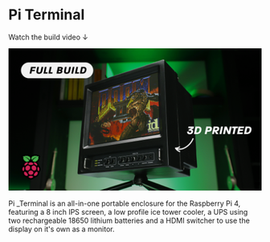 # Pi Terminal

Watch the build video ↓

[<img src="/Images/Pi_terminal_thumb.png">](https://youtu.be/-QD0J8EfYqw)

Pi _Terminal is an all-in-one portable enclosure for the Raspberry Pi 4, featuring a 8 inch IPS screen, a low profile ice tower cooler, a UPS using two rechargeable 18650 lithium batteries and a HDMI switcher to use the display on it's own as a monitor.
